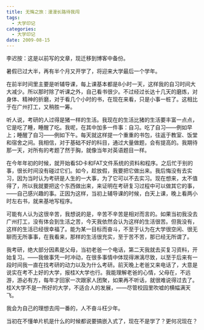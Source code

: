 ```yaml
---
title: 无悔之旅：漫漫长路待我闯
tags:
  - 大学印记
categories:
  - 大学印记
date: 2009-08-15
---
```


李迟按：这是以前写的文章，现迁移到博客中备份。  

暑假已过大半，再有半个月又开学了，将迎来大学最后一个学年。

在前半时间里主要是听辅导课，每上课基本都是8小时一天，这样我的自习时间大大减少。所以那时除了听课之外，自己看书很少。不过经过长达十几天的磨炼，对身体、精神的折磨，对于看几个小时的书，在现在来看，只是小事一桩了。这相比于在广州打工，又稍胜一筹。

<!-- more -->

听人说，考研的人过得是猪一样的生活。我现在的生活比猪的生活要丰富一点点，它是吃了睡，睡醒了吃。我呢，在其中加多一件事：自习。吃了自习——例如早上；睡醒了自习——例如下午。每天就这样提一个重重的书包，往返于教室、饭堂和宿舍之间。我相信，对于基础不好的科目，通过大量做题，会有提高的。我期待那一天，对所有的考题了然于胸，就像当年对英语题目一样。

在今年年初的时候，就开始看SD卡和FAT文件系统的资料和程序。之后忙于别的事，很长时间没有碰过它们。如今，趁放假，我要把它做出来。我后悔没有去实习，因为当时认为考研是人生的一大事，为了它可以不去实习。现在想来，太不值得了，所以我就要把这个东西做出来，来证明在考研复习过程中可以做其它的事，——自己感兴趣的事。正因为这样，当初上辅导课的时候，白天上课，晚上看两小时左右书，就来基地写程序。

可能有人认为这很辛苦，我想说的是，辛苦不辛苦是相对而言的。如果当初我没去广州打工，没有体会到生活之苦，今天我依然会认为这样的生活很苦。但我没有，这样的生活已经很幸福了。能为某一目标而奋斗，不至于认为在大学很空闲、很无聊而无所事事，在我看来，那样的生活很充实，至于苦不苦，那已经无所谓了。

我考研，绝大部分因素是父母，当初老爸一个电话，第二天我就去买复习资料，开始复习。——我做事凭一时冲动，在很多事情中体现得淋漓尽致，以至于后来有一段时间我一直在找考研的动力以及为什么考研。前天晚上老爸又来电话了，大意是说实在考不上好的大学，报桂X大学也行。我能理解老爸的心情，父母在，不远游，游必有方，每年才回家一次跟家人团聚，如果再不听话，就很难说得过去了。桂X大学不是一所好的大学，不适合人的发展，——尽管校园里吹嘘的横幅满天飞。

我会为自己的理想去闯一番的，人不奋斗枉少年。

当初在不懂单片机是什么的时候都说要搞嵌入式了，现在不是学了？更何况现在？
